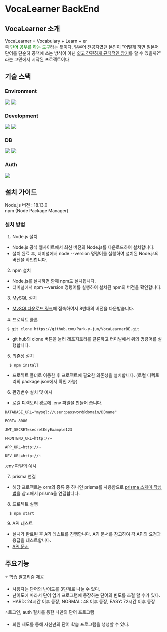 # VocaLearner BackEnd

## VocaLearner 소개
VocaLearner = Vocabulary + Learn + er <br>
즉 <span style="color: green;">단어 공부를 하는 도구</span>라는 뜻이다. 일본어 전공자였던 본인이 "어떻게 하면 일본어 단어를 단순히 공책에 쓰는 방식이 아닌 <u>쉽고 간편하게 규칙적인 암기</u>를 할 수 있을까?" 라는 고민에서 시작된 프로젝트이다
##  기술 스택

### Environment
  <img src="https://img.shields.io/badge/node.js-339933?style=for-the-badge&logo=Node.js&logoColor=white">
  <img src="https://img.shields.io/badge/npm-CB3837?style=for-the-badge&logo=npm&logoColor=white">

### Development
  <img src="https://img.shields.io/badge/express-000000?style=for-the-badge&logo=express&logoColor=white">
  <img src="https://img.shields.io/badge/javascript-F7DF1E?style=for-the-badge&logo=javascript&logoColor=white">

### DB
  <img src="https://img.shields.io/badge/mysql-4479A1?style=for-the-badge&logo=mysql&logoColor=white">
  <img src="https://img.shields.io/badge/prisma-2D3748?style=for-the-badge&logo=prisma&logoColor=white">

### Auth
  <img src="https://img.shields.io/badge/jsonwebtokens-000000?style=for-the-badge&logo=jsonwebtokens&logoColor=white">
  




## 설치 가이드
Node.js 버전 : 18.13.0<br>
npm (Node Package Manager)


### 설치 방법
1. Node.js 설치
- Node.js 공식 웹사이트에서 최신 버전의 Node.js를 다운로드하여 설치합니다.
- 설치 완료 후, 터미널에서 node --version 명령어를 실행하여 설치된 Node.js의 버전을 확인합니다.

2. npm 설치
- Node.js를 설치하면 함께 npm도 설치됩니다.
- 터미널에서 npm --version 명령어를 실행하여 설치된 npm의 버전을 확인합니다.

3. MySQL 설치 
- [MySQL다운로드 링크](https://dev.mysql.com/downloads/mysql/)에 접속하여서 8번대의 버전을 다운받습니다.

4. 프로젝트 클론

```
 $ git clone https://github.com/Park-y-jun/VocaLearnerBE.git
```
- git hub의 clone 버튼을 눌러 레포지토리를 클론하고 터미널에서 위의 명령어를 실행합니다.

5. 의존성 설치
```
  $ npm install
```
- 프로젝트 폴더로 이동한 후 프로젝트에 필요한 의존성을 설치합니다. (로컬 디렉토리의 package.json에서 확인 가능)
  
6. 환경변수 설치 및 예시 
- 로컬 디렉토리 경로에 .env 파일을 만들어 줍니다.
```
DATABASE_URL="mysql://user:password@domain/DBname"

PORT= 8080

JWT_SECRET=secretKeyExample123

FRONTEND_URL=http://~

APP_URL=http://~

DEV_URL=http://~
```
.env 파일의 예시

7.  prisma 연결
- 해당 프로젝트는 orm의 종류 중 하나인 prisma를 사용함으로  [prisma 스케마 작성법](https://www.prisma.io/docs/concepts/components/prisma-schema)을 참고해서 prisma을 연결합니다.

8. 프로젝트 실행
```
  $ npm start
```
  
9.  API 테스트
- 설치가 완료된 후  API 테스트를 진행합니다. API 문서를 참고하여 각 API의 요청과 응답을 테스트합니다.
 - [API 문서](https://honored-hare-249.notion.site/VocaLeaner-API-c722386c83eb4ea582df6697ea32c012?pvs=4)

## 주요기능
⭐ 학습 알고리즘 제공<br>
- 사용자는 단어의 난이도를 3단계로 나눌 수 있다.
- 난이도에 따라서 단어 암기 프로그램에 등장하는 단어의 빈도를 조절 할 수가 있다.
- HARD: 24시간 이후 등장, NORMAL: 48 이후 등장, EASY: 72시간 이후 등장
  
⭐로그인, auth 절차를 통한 나만의 단어 프로그램
- 회원 제도를 통해 자신만의 단어 학습 프로그램을 생성할 수 있다.

